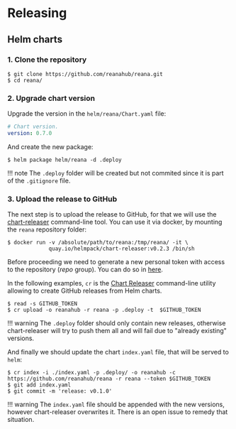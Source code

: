 # Releasing

## Helm charts

### 1. Clone the repository

```console
$ git clone https://github.com/reanahub/reana.git
$ cd reana/
```

### 2. Upgrade chart version

Upgrade the version in the `helm/reana/Chart.yaml` file:

```yaml
# Chart version.
version: 0.7.0
```

And create the new package:

```console
$ helm package helm/reana -d .deploy
```

!!! note
    The `.deploy` folder will be created but not commited since it is part of the `.gitignore` file.

### 3. Upload the release to GitHub

The next step is to upload the release to GitHub, for that we will use the [chart-releaser](https://github.com/helm/chart-releaser) command-line tool. You can use it via docker, by mounting the `reana` repository folder:

``` console
$ docker run -v /absolute/path/to/reana:/tmp/reana/ -it \
             quay.io/helmpack/chart-releaser:v0.2.3 /bin/sh
```

Before proceeding we need to generate a new personal token with access to the repository (*repo* group). You can do so in [here](https://github.com/settings/tokens).

In the following examples, `cr` is the [Chart Releaser](https://github.com/helm/chart-releaser) command-line utility allowing to create GitHub releases from Helm charts.

```console
$ read -s GITHUB_TOKEN
$ cr upload -o reanahub -r reana -p .deploy -t  $GITHUB_TOKEN
```

!!! warning
    The `.deploy` folder should only contain new releases, otherwise chart-releaser will try to push them all and will fail due to "already existing" versions.

And finally we should update the chart `index.yaml` file, that will be served to `helm`:

```console
$ cr index -i ./index.yaml -p .deploy/ -o reanahub -c https://github.com/reanahub/reana -r reana --token $GITHUB_TOKEN
$ git add index.yaml
$ git commit -m 'release: v0.1.0'
```

!!! warning
    The `index.yaml` file should be appended with the new versions, however chart-releaser overwrites it. There is an open issue to remedy that situation.
